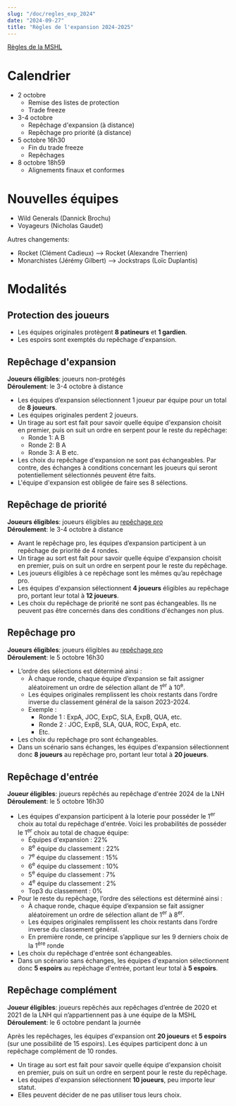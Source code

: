 ```yaml
---
slug: "/doc/regles_exp_2024"
date: "2024-09-27"
title: "Règles de l'expansion 2024-2025"
---
```


[Règles de la MSHL](/regles)

# Calendrier
- 2 octobre
    - Remise des listes de protection
    - Trade freeze
- 3-4 octobre
    - Repêchage d'expansion (à distance)
    - Repêchage pro priorité (à distance)
- 5 octobre 16h30
    - Fin du trade freeze
    - Repêchages
- 8 octobre 18h59
    - Alignements finaux et conformes

# Nouvelles équipes
- Wild Generals (Dannick Brochu)
- Voyageurs (Nicholas Gaudet)

Autres changements:
- Rocket (Clément Cadieux) --> Rocket (Alexandre Therrien)
- Monarchistes (Jérémy Gilbert) --> Jockstraps (Loïc Duplantis)

# Modalités
## Protection des joueurs
- Les équipes originales protègent **8 patineurs** et **1 gardien**.
- Les espoirs sont exemptés du repêchage d'expansion.

## Repêchage d'expansion
**Joueurs éligibles**: joueurs non-protégés<br>
**Déroulement**: le 3-4 octobre à distance

-	Les équipes d’expansion sélectionnent 1 joueur par équipe pour un total de **8 joueurs**.
-	Les équipes originales perdent 2 joueurs.
-   Un tirage au sort est fait pour savoir quelle équipe d'expansion choisit en premier, puis on suit un ordre en serpent pour le reste du repêchage:
    - Ronde 1: A B
    - Ronde 2: B A
    - Ronde 3: A B etc.
-	Les choix du repêchage d'expansion ne sont pas échangeables. Par contre, des échanges à conditions concernant les joueurs qui seront potentiellement sélectionnés peuvent être faits.
-	L'équipe d'expansion est obligée de faire ses 8 sélections.

## Repêchage de priorité
**Joueurs éligibles**: joueurs éligibles au [repêchage pro](/regles#draft)<br>
**Déroulement**: le 3-4 octobre à distance

-	Avant le repêchage pro, les équipes d’expansion participent à un repêchage de priorité de 4 rondes.
-   Un tirage au sort est fait pour savoir quelle équipe d'expansion choisit en premier, puis on suit un ordre en serpent pour le reste du repêchage.
-	Les joueurs éligibles à ce repêchage sont les mêmes qu’au repêchage pro.
-	Les équipes d'expansion sélectionnent **4 joueurs** éligibles au repêchage pro, portant leur total à **12 joueurs**.
-	Les choix du repêchage de priorité ne sont pas échangeables. Ils ne peuvent pas être concernés dans des conditions d'échanges non plus.


## Repêchage pro
**Joueurs éligibles**: joueurs éligibles au [repêchage pro](/regles#draft)<br>
**Déroulement**: le 5 octobre 16h30

-	L’ordre des sélections est déterminé ainsi :
    - À chaque ronde, chaque équipe d’expansion se fait assigner aléatoirement un ordre de sélection allant de 1<sup>er</sup> à 10<sup>e</sup>.
    - Les équipes originales remplissent les choix restants dans l’ordre inverse du classement général de la saison 2023-2024.
    - Exemple :
        - Ronde 1 : ExpA, JOC, ExpC, SLA, ExpB, QUA, etc.
        - Ronde 2 : JOC, ExpB, SLA, QUA, ROC, ExpA, etc.
        - Etc.
-	Les choix du repêchage pro sont échangeables.
-	Dans un scénario sans échanges, les équipes d'expansion sélectionnent donc **8 joueurs** au repêchage pro, portant leur total à **20 joueurs**.


## Repêchage d'entrée
**Joueur éligibles**: joueurs repêchés au repêchage d'entrée 2024 de la LNH<br>
**Déroulement**: le 5 octobre 16h30

-	Les équipes d'expansion participent à la loterie pour posséder le 1<sup>er</sup> choix au total du repêchage d'entrée. Voici les probabilités de posséder le 1<sup>er</sup> choix au total de chaque équipe:
    - Équipes d'expansion : 22%
    - 8<sup>e</sup> équipe du classement : 22%
    - 7<sup>e</sup> équipe du classement : 15%
    - 6<sup>e</sup> équipe du classement : 10%
    - 5<sup>e</sup> équipe du classement : 7%
    - 4<sup>e</sup> équipe du classement : 2%
    - Top3 du classement : 0%
-	Pour le reste du repêchage, l’ordre des sélections est déterminé ainsi :
    - À chaque ronde, chaque équipe d’expansion se fait assigner aléatoirement un ordre de sélection allant de 1<sup>er</sup> à 8<sup>er</sup>.
    - Les équipes originales remplissent les choix restants dans l’ordre inverse du classement général.
    - En première ronde, ce principe s’applique sur les 9 derniers choix de la 1<sup>ère</sup> ronde
-	Les choix du repêchage d'entrée sont échangeables.
-	Dans un scénario sans échanges, les équipes d'expansion sélectionnent donc **5 espoirs** au repêchage d'entrée, portant leur total à **5 espoirs**.


## Repêchage complément
**Joueur éligibles**: joueurs repêchés aux repêchages d’entrée de 2020 et 2021 de la LNH qui n’appartiennent pas à une équipe de la MSHL
**Déroulement**: le 6 octobre pendant la journée


Après les repêchages, les équipes d'expansion ont **20 joueurs** et **5 espoirs** (sur une possibilité de 15 espoirs). Les équipes participent donc à un repêchage complément de 10 rondes. 
-   Un tirage au sort est fait pour savoir quelle équipe d'expansion choisit en premier, puis on suit un ordre en serpent pour le reste du repêchage.
-	Les équipes d'expansion sélectionnent **10 joueurs**, peu importe leur statut.
-	Elles peuvent décider de ne pas utiliser tous leurs choix.